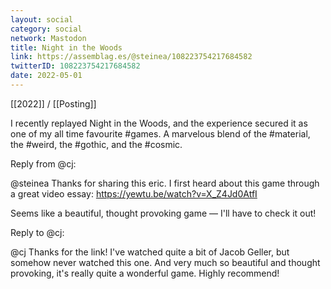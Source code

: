 ```yaml
---
layout: social
category: social
network: Mastodon
title: Night in the Woods
link: https://assemblag.es/@steinea/108223754217684582
twitterID: 108223754217684582
date: 2022-05-01
---
```


[[2022]] / [[Posting]]

I recently replayed Night in the Woods, and the experience secured it as one of my all time favourite #games. A marvelous blend of the #material, the #weird, the #gothic, and the #cosmic.

Reply from @cj:

@steinea Thanks for sharing this eric. I first heard about this game through a great video essay: https://yewtu.be/watch?v=X_Z4Jd0AtfI

Seems like a beautiful, thought provoking game — I'll have to check it out!

Reply to @cj:

@cj Thanks for the link! I've watched quite a bit of Jacob Geller, but somehow never watched this one. And very much so beautiful and thought provoking, it's really quite a wonderful game. Highly recommend!
